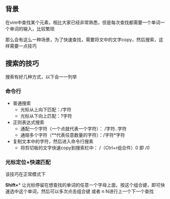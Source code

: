 ## 背景



在vim中查找某个元素，相比大家已经非常熟悉，但是每次查找都需要一个单词一个单词的输入，比较繁琐

那么会有这么一种场景，为了快速查找，需要将文中的文字copy，然后搜索，这样需要一点技巧





## 搜索的技巧

搜索有好几种方式，以下会一一列举

### 命令行

- 普通搜索
  - 光标从上向下匹配：/字符
  - 光标从下向上匹配：?字符
- 正则表达式搜索
  - 通配一个字符（一个点就代表一个字符）： /字符..字符
  - 通赔多个字符（**代表任意数量的字符）：/字符*字符
- 复制文本中的字符，然后进入命令行搜素
  - 将剪切板的文字快速copy到搜索栏中： /（Ctrl+r组合件）0   即  /0

### 光标定位+快速匹配

该技巧在正常模式下

**Shift+***                  让光标停留在想查找的单词的任意一个字母上面，按这个组合键，即可快速选中这个单词，然后可以多次点击组合键 或者 n N进行上一个下一个查找

